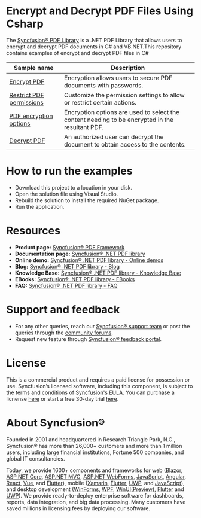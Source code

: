 # Encrypt and Decrypt PDF Files Using Csharp

The [Syncfusion&reg; PDF Library](https://www.syncfusion.com/document-processing/pdf-framework/net/pdf-library) is a .NET PDF Library that allows users to encrypt and decrypt PDF documents in C# and VB.NET.This repository contains examples of encrypt and decrypt PDF files in C# 

 Sample name | Description
------|------
[Encrypt PDF](https://github.com/SyncfusionExamples/encrypt-and-decrypt-pdf-csharp/blob/master/Encrypt_PDF) | Encryption allows users to secure PDF documents with passwords. 
 [Restrict PDF permissions](https://github.com/SyncfusionExamples/encrypt-and-decrypt-pdf-csharp/blob/master/Restrict_PDF_permissions) | Customize the permission settings to allow or restrict certain actions.
[PDF encryption options](https://github.com/SyncfusionExamples/encrypt-and-decrypt-pdf-csharp/blob/master/PDF_encrption_options) |Encryption options are used to select the content needing to be encrypted in the resultant PDF.
[Decrypt PDF](https://github.com/SyncfusionExamples/encrypt-and-decrypt-pdf-csharp/blob/master/Decrypt_PDF) |  An authorized user can decrypt the document to obtain access to the contents.

# How to run the examples
* Download this project to a location in your disk. 
* Open the solution file using Visual Studio. 
* Rebuild the solution to install the required NuGet package. 
* Run the application.

# Resources
*   **Product page:** [Syncfusion&reg; PDF Framework](https://www.syncfusion.com/document-processing/pdf-framework/net)
*   **Documentation page:** [Syncfusion&reg; .NET PDF library](https://help.syncfusion.com/file-formats/pdf/overview)
*   **Online demo:** [Syncfusion&reg; .NET PDF library - Online demos](https://ej2.syncfusion.com/aspnetcore/PDF/CompressExistingPDF#/bootstrap5)
*   **Blog:** [Syncfusion&reg; .NET PDF library - Blog](https://www.syncfusion.com/blogs/category/pdf)
*   **Knowledge Base:** [Syncfusion&reg; .NET PDF library - Knowledge Base](https://www.syncfusion.com/kb/windowsforms/pdf)
*   **EBooks:** [Syncfusion&reg; .NET PDF library - EBooks](https://www.syncfusion.com/succinctly-free-ebooks)
*   **FAQ:** [Syncfusion&reg; .NET PDF library - FAQ](https://www.syncfusion.com/faq/)

# Support and feedback
*   For any other queries, reach our [Syncfusion&reg; support team](https://www.syncfusion.com/support/directtrac/incidents/newincident?utm_source=github&utm_medium=listing&utm_campaign=github-docio-examples) or post the queries through the [community forums](https://www.syncfusion.com/forums?utm_source=github&utm_medium=listing&utm_campaign=github-docio-examples).
*   Request new feature through [Syncfusion&reg; feedback portal](https://www.syncfusion.com/feedback?utm_source=github&utm_medium=listing&utm_campaign=github-docio-examples).

# License
This is a commercial product and requires a paid license for possession or use. Syncfusion’s licensed software, including this component, is subject to the terms and conditions of [Syncfusion's EULA](https://www.syncfusion.com/eula/es/?utm_source=github&utm_medium=listing&utm_campaign=github-docio-examples). You can purchase a licnense [here](https://www.syncfusion.com/sales/products?utm_source=github&utm_medium=listing&utm_campaign=github-docio-examples) or start a free 30-day trial [here](https://www.syncfusion.com/account/manage-trials/start-trials?utm_source=github&utm_medium=listing&utm_campaign=github-docio-examples).

# About Syncfusion&reg;
Founded in 2001 and headquartered in Research Triangle Park, N.C., Syncfusion&reg; has more than 26,000+ customers and more than 1 million users, including large financial institutions, Fortune 500 companies, and global IT consultancies.

Today, we provide 1600+ components and frameworks for web ([Blazor](https://www.syncfusion.com/blazor-components?utm_source=github&utm_medium=listing&utm_campaign=github-docio-examples), [ASP.NET Core](https://www.syncfusion.com/aspnet-core-ui-controls?utm_source=github&utm_medium=listing&utm_campaign=github-docio-examples), [ASP.NET MVC](https://www.syncfusion.com/aspnet-mvc-ui-controls?utm_source=github&utm_medium=listing&utm_campaign=github-docio-examples), [ASP.NET WebForms](https://www.syncfusion.com/jquery/aspnet-webforms-ui-controls?utm_source=github&utm_medium=listing&utm_campaign=github-docio-examples), [JavaScript](https://www.syncfusion.com/javascript-ui-controls?utm_source=github&utm_medium=listing&utm_campaign=github-docio-examples), [Angular](https://www.syncfusion.com/angular-ui-components?utm_source=github&utm_medium=listing&utm_campaign=github-docio-examples), [React](https://www.syncfusion.com/react-ui-components?utm_source=github&utm_medium=listing&utm_campaign=github-docio-examples), [Vue](https://www.syncfusion.com/vue-ui-components?utm_source=github&utm_medium=listing&utm_campaign=github-docio-examples), and [Flutter](https://www.syncfusion.com/flutter-widgets?utm_source=github&utm_medium=listing&utm_campaign=github-docio-examples)), mobile ([Xamarin](https://www.syncfusion.com/xamarin-ui-controls?utm_source=github&utm_medium=listing&utm_campaign=github-docio-examples), [Flutter](https://www.syncfusion.com/flutter-widgets?utm_source=github&utm_medium=listing&utm_campaign=github-docio-examples), [UWP](https://www.syncfusion.com/uwp-ui-controls?utm_source=github&utm_medium=listing&utm_campaign=github-docio-examples), and [JavaScript](https://www.syncfusion.com/javascript-ui-controls?utm_source=github&utm_medium=listing&utm_campaign=github-docio-examples)), and desktop development ([WinForms](https://www.syncfusion.com/winforms-ui-controls?utm_source=github&utm_medium=listing&utm_campaign=github-docio-examples), [WPF](https://www.syncfusion.com/wpf-ui-controls?utm_source=github&utm_medium=listing&utm_campaign=github-docio-examples), [WinUI(Preview)](https://www.syncfusion.com/winui-controls?utm_source=github&utm_medium=listing&utm_campaign=github-docio-examples), [Flutter](https://www.syncfusion.com/flutter-widgets?utm_source=github&utm_medium=listing&utm_campaign=github-docio-examples) and [UWP](https://www.syncfusion.com/uwp-ui-controls?utm_source=github&utm_medium=listing&utm_campaign=github-docio-examples)). We provide ready-to-deploy enterprise software for dashboards, reports, data integration, and big data processing. Many customers have saved millions in licensing fees by deploying our software.

